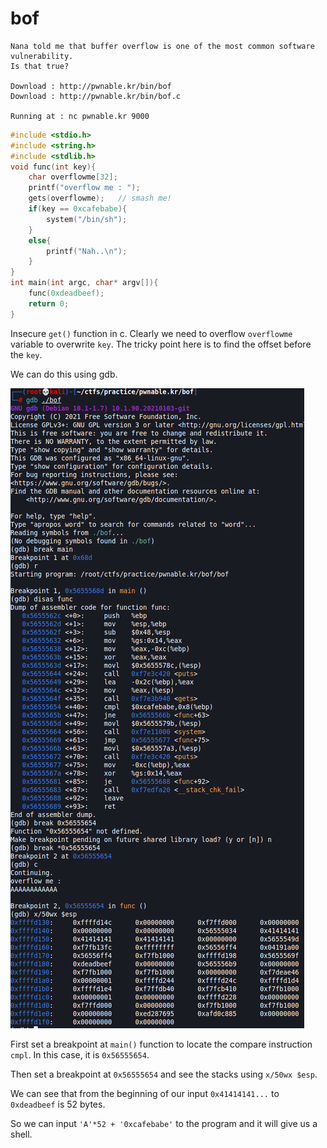 # bof
```
Nana told me that buffer overflow is one of the most common software vulnerability. 
Is that true?

Download : http://pwnable.kr/bin/bof
Download : http://pwnable.kr/bin/bof.c

Running at : nc pwnable.kr 9000
```

```c
#include <stdio.h>
#include <string.h>
#include <stdlib.h>
void func(int key){
	char overflowme[32];
	printf("overflow me : ");
	gets(overflowme);	// smash me!
	if(key == 0xcafebabe){
		system("/bin/sh");
	}
	else{
		printf("Nah..\n");
	}
}
int main(int argc, char* argv[]){
	func(0xdeadbeef);
	return 0;
}

```

Insecure `get()` function in c. Clearly we need to overflow `overflowme` variable to overwrite `key`.
The tricky point here is to find the offset before the `key`.

We can do this using gdb.

![picture 1](../../../images/6d1e24542173e16d1a14c6e13c488bbded16567de598237daa4983d254919537.png)  

First set a breakpoint at `main()` function to locate the compare instruction `cmpl`. In this case, it is `0x56555654`.

Then set a breakpoint at `0x56555654` and see the stacks using `x/50wx $esp`.

We can see that from the beginning of our input `0x41414141...` to `0xdeadbeef` is 52 bytes.

So we can input `'A'*52 + '0xcafebabe'` to the program and it will give us a shell.

